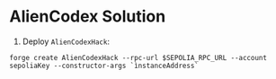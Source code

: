 # AlienCodex Solution

1) Deploy `AlienCodexHack`:

```
forge create AlienCodexHack --rpc-url $SEPOLIA_RPC_URL --account sepoliaKey --constructor-args `ìnstanceAddress`
```
